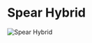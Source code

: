 # Spear Hybrid

![Spear Hybrid](https://static.wikia.nocookie.net/chainsaw-man/images/3/31/Spear_Hybrid_%28Human_Form%29.png/revision/latest/scale-to-width-down/350?cb=20220814180705)

